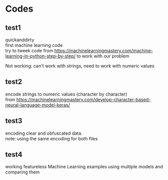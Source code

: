 # Codes

## test1
quickanddirty  
first machine learning code  
try to tweek code from 
https://machinelearningmastery.com/machine-learning-in-python-step-by-step/ to 
work with our problem  

Not working: can't work with strings, need to work with numeric values

## test2 
encode strings to numeric values (character by character)  
from https://machinelearningmastery.com/develop-character-based-neural-language-model-keras/

## test3
encoding clear and obfuscated data.  
note: using the same encoding for both files

## test4
working featureless Machine Learning examples
using multiple models and comparing them

